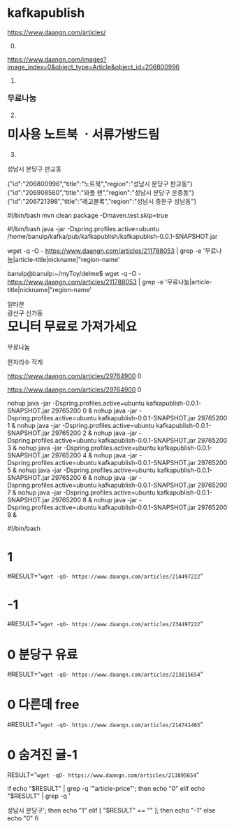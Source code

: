 # kafkapublish

https://www.daangn.com/articles/

0.
https://www.daangn.com/images?image_index=0&object_type=Article&object_id=206800996

1.
<p id="article-price-nanum" property="schema:price" content="0.0" style="font-size:18px; font-weight:bold;">
            무료나눔
        </p>

2.
<h1 property="schema:name" id="article-title" style="margin-top:0px;">미사용  노트북 ㆍ서류가방드림</h1>

3.
<div id="region-name">성남시 분당구 판교동</div>

{"id":"206800996","title":"노트북","region":"성남시 분당구 판교동"}
{"id":"206908580","title":"와플 팬","region":"성남시 분당구 운중동"}
{"id":"206721398","title":"레고블록","region":"성남시 중원구 성남동"}

#!/bin/bash
mvn clean package -Dmaven.test.skip=true

#!/bin/bash
java -jar -Dspring.profiles.active=ubuntu /home/banulp/kafka/pub/kafkapublish/kafkapublish-0.0.1-SNAPSHOT.jar

wget -q -O - https://www.daangn.com/articles/211788053 | grep -e '무료나눔\|article-title\|nickname\|"region-name'

banulp@banulp:~/myToy/delme$ wget -q -O - https://www.daangn.com/articles/211788053 | grep -e '무료나눔\|article-title\|nickname\|"region-name'
<div id="nickname">일타한</div>
<div id="region-name">광산구 신가동</div>
<h1 property="schema:name" id="article-title" style="margin-top:0px;">모니터 무료로 가져가세요</h1>
무료나눔

한자리수 작게

https://www.daangn.com/articles/29764900 0

https://www.daangn.com/articles/29764900 0

nohup java -jar -Dspring.profiles.active=ubuntu kafkapublish-0.0.1-SNAPSHOT.jar 29765200 0 &
nohup java -jar -Dspring.profiles.active=ubuntu kafkapublish-0.0.1-SNAPSHOT.jar 29765200 1 &
nohup java -jar -Dspring.profiles.active=ubuntu kafkapublish-0.0.1-SNAPSHOT.jar 29765200 2 &
nohup java -jar -Dspring.profiles.active=ubuntu kafkapublish-0.0.1-SNAPSHOT.jar 29765200 3 &
nohup java -jar -Dspring.profiles.active=ubuntu kafkapublish-0.0.1-SNAPSHOT.jar 29765200 4 &
nohup java -jar -Dspring.profiles.active=ubuntu kafkapublish-0.0.1-SNAPSHOT.jar 29765200 5 &
nohup java -jar -Dspring.profiles.active=ubuntu kafkapublish-0.0.1-SNAPSHOT.jar 29765200 6 &
nohup java -jar -Dspring.profiles.active=ubuntu kafkapublish-0.0.1-SNAPSHOT.jar 29765200 7 &
nohup java -jar -Dspring.profiles.active=ubuntu kafkapublish-0.0.1-SNAPSHOT.jar 29765200 8 &
nohup java -jar -Dspring.profiles.active=ubuntu kafkapublish-0.0.1-SNAPSHOT.jar 29765200 9 &


#!/bin/bash
# 1
#RESULT="`wget -qO- https://www.daangn.com/articles/214497222`"
# -1
#RESULT="`wget -qO- https://www.daangn.com/articles/234497222`"
# 0 분당구 유료
#RESULT="`wget -qO- https://www.daangn.com/articles/213815654`"
# 0 다른데 free
#RESULT="`wget -qO- https://www.daangn.com/articles/214741465`"
# 0 숨겨진 글-1
RESULT="`wget -qO- https://www.daangn.com/articles/213895654`"



if echo "$RESULT" | grep -q '"article-price"'; then
echo "0"
elif echo "$RESULT" | grep -q '<div id="region-name">성남시 분당구'; then
echo "1"
elif [ "$RESULT" == "" ]; then
echo "-1"
else
echo "0"
fi

